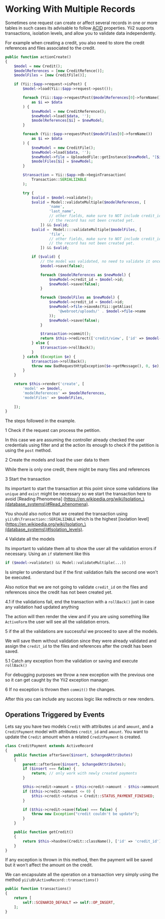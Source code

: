 Working With Multiple Records
=============================

Sometimes one request can create or affect several records in one or more tables
in such cases its advisable to follow [ACID](https://en.wikipedia.org/wiki/ACID)
properties. Yii2 supports transactions, isolation levels, and allow you to
validate data independently.

For example when creating a credit, you also need to store the credit references
and files associated to the credit.

```php
public function actionCreate()
{
    $model = new Credit();
    $modelReferences = [new CreditRefence()];
    $modelFiles = [new CreditFile()];

    if (Yii::$app->request->isPost) {
        $model->load(Yii::$app->request->post());

        foreach (Yii::$app->requestPost($modelReferences[0]->formName())
            as $i => $data
        ) {
            $newModel = new CreditReference();
            $newModel->load($data, '');
            $modelReferences[$i] = $newModel;
        }

        foreach (Yii::$app->requestPost($modelFiles[0]->formName())
            as $i => $data
        ) {
            $newModel = new CreditFile();
            $newModel->load($data, '');
            $newModel->file = UploadedFile::getInstance($newModel, "[$i]file");
            $modelFiles[$i] = $newModel;
        }

        $transaction = Yii::$app->db->beginTransaction(
            Transaction::SERIALIZABLE
        );

        try {
            $valid = $model->validate();
            $valid = Model::validateMultiple($modelReferences, [
                    'name',
                    'last_name',
                    // other fields, make sure to NOT include credit_id since
                    // the record has not been created yet.
                ]) && $valid;
            $valid =  Model::::validateMultiple($modelFiles, [
                    'file',
                    // other fields, make sure to NOT include credit_id since
                    // the record has not been created yet.
                ]) && $valid;

            if ($valid) {
                // the model was validated, no need to validate it once more
                $model->save(false);

                foreach ($modelReferences as $newModel) {
                    $newModel->credit_id = $model->id;
                    $newModel->save(false);
                }

                foreach ($modelFiles as $newModel) {
                    $newModel->credit_id = $model->id;
                    $newModel->file->saveAs(Yii::getAlias(
                        '@webroot/uploads/' . $model->file->name
                    ));
                    $newModel->save(false);
                }

                $transaction->commit();
                return $this->redirect(['credit/view', ['id' => $model->id]]);
            } else {
                $transaction->rollBack();
            }
        } catch (Exception $e) {
            $transaction->rollBack();
            throw new BadRequestHttpException($e->getMessage(), 0, $e);
        }
    }

    return $this->render('create', [
        'model' => $model,
        'modelReferences' => $modelReferences,
        'modelFiles' => $modelFiles,
    
    ]);
}
```

The steps followed in the example.

1 Check if the request can process the petition.

In this case we are assuming the controller already checked the user credentials
using filter and at the action its enough to check if the petition is using the
`post` method.

2 Create the models and load the user data to them

While there is only one credit, there might be many files and references

3 Start the transaction

Its important to start the transaction at this point since some validations like
`unique` and `exist` might be necessary so we start the transaction here to
avoid [Reading Phenomena]
(https://en.wikipedia.org/wiki/Isolation_\(database_systems\)#Read_phenomena).

You should also notice that we created the transaction using
`yii\db\Transaction::SERIALIZABLE` which is the highest [isolation level]
(https://en.wikipedia.org/wiki/Isolation_\(database_systems\)#Isolation_levels).

4 Validate all the models

Its important to validate them all to show the user all the validation errors if
necessary. Using an `if` statement like this

```php
if ($model->validate() && Model::validateMultiple(...))
```

Is simpler to understand but if the first validation fails the second one won't
be executed.

Also notice that we are not going to validate `credit_id` on the files and
references since the credit has not been created yet.

4.1 if the validations fail, end the transaction with a `rollBack()` just in
case any validation had updated anything

The action will then render the view and if you are using something like
`ActiveForm` the user will see all the validation errors.

5 if the all the validations are successful we proceed to save all the models.

We will save them without validation since they were already validated and
assign the `credit_id` to the files and references after the credit has been
saved.

5.1 Catch any exception from the validation or saving and execute `rollBack()`

For debugging purposes we throw a new exception with the previous one so it can 
get caught by the Yii2 exception manager.

6 If no exception is thrown then `commit()` the changes.

After this you can include any success logic like redirects or new renders.

Operations Triggered by Events
------------------------------

Lets say you have two models `Credit` with attributes `id` and `amount`, and a
`CreditPayment` model with attributes `credit_id` and `amount`. You want to
update the `Credit` amount when a related `CreditPayment` is created.

```php
class CreditPayment extends ActiveRecord
{
    public function afterSave($insert, $changedAttributes)
    {
        parent::afterSave($insert, $changedAttributes);
        if ($insert === false) {
            return; // only work with newly created payments
        }

        $this->credit->amount = $this->credit->amount - $this->ammount;
        if ($this->credit->amount <= 0) {
            $this->credit->status = Credit::STATUS_PAYMENT_FINISHED;
        }

        if ($this->credit->save(false) === false) {
            throw new Exception("credit couldn't be update");
        }
    }

    public function getCredit()
    {
        return $this->hasOne(Credit::className(), ['id' => 'credit_id']);
    }
}
```

If any exception is thrown in this method, then the payment will be
saved but it won't affect the amount on the credit.

We can encapsulate all the operation on a transaction very simply using the
method `yii\db\ActiveRecord::transactions()`

```php
public function transactions()
{
    return [
        self::SCENARIO_DEFAULT => self::OP_INSERT,
    ];
}
```
